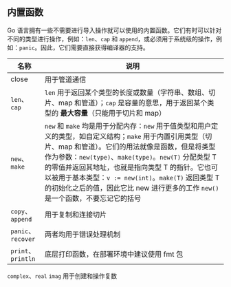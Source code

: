 ## 内置函数

Go 语言拥有一些不需要进行导入操作就可以使用的内置函数。它们有时可以针对不同的类型进行操作，例如：`len`、`cap` 和 `append`，或必须用于系统级的操作，例如：`panic`。因此，它们需要直接获得编译器的支持。


名称|	说明
-- | --
close|	用于管道通信
`len`、`cap` |	`len` 用于返回某个类型的长度或数量（字符串、数组、切片、map 和管道）；`cap` 是容量的意思，用于返回某个类型的 __最大容量__（只能用于切片和 map）
`new`、`make` |	`new` 和 `make` 均是用于分配内存：`new` 用于值类型和用户定义的类型，如自定义结构；`make` 用于内置引用类型（切片、map 和管道）。它们的用法就像是函数，但是将类型作为参数：`new(type)`、`make(type)`。`new(T)` 分配类型 T 的零值并返回其地址，也就是指向类型 T 的指针。它也可以被用于基本类型：`v := new(int)`。`make(T)` 返回类型 T 的初始化之后的值，因此它比 new 进行更多的工作 `new()` 是一个函数，不要忘记它的括号
`copy`、`append` |	用于复制和连接切片
`panic`、`recover`	|两者均用于错误处理机制
`print`、`println` |	底层打印函数，在部署环境中建议使用 fmt 包
`complex`、`real` `imag`	用于创建和操作复数
